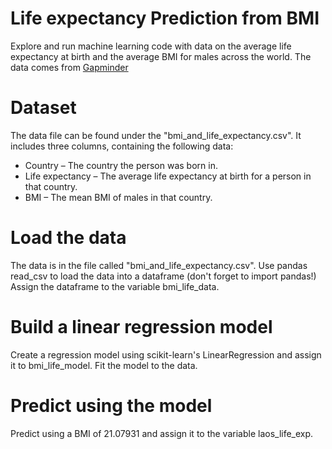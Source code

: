 # Life expectancy Prediction from BMI
Explore and run machine learning code with data on the average life expectancy at birth and the average BMI for males across the world. The data comes from 
<a herf= ''>  </a> [Gapminder](https://www.gapminder.org/)

# Dataset
The data file can be found under the "bmi_and_life_expectancy.csv". It includes three columns, containing the following data:

* Country – The country the person was born in.
* Life expectancy – The average life expectancy at birth for a person in that country.
* BMI – The mean BMI of males in that country.

# Load the data

The data is in the file called "bmi_and_life_expectancy.csv".
Use pandas read_csv to load the data into a dataframe (don't forget to import pandas!)
Assign the dataframe to the variable bmi_life_data.

# Build a linear regression model

Create a regression model using scikit-learn's LinearRegression and assign it to bmi_life_model.
Fit the model to the data.

# Predict using the model

Predict using a BMI of 21.07931 and assign it to the variable laos_life_exp.
